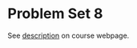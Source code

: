 # Problem Set 8

See [description](https://elegant-chaos.github.io/STAT495/#problem_set_8) on course webpage.

